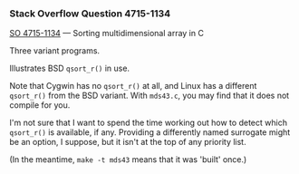### Stack Overflow Question 4715-1134

[SO 4715-1134](https://stackoverflow.com/q/47151134) &mdash;
Sorting multidimensional array in C

Three variant programs.

Illustrates BSD `qsort_r()` in use.

Note that Cygwin has no `qsort_r()` at all, and Linux has a different
`qsort_r()` from the BSD variant.
With `mds43.c`, you may find that it does not compile for you.

I'm not sure that I want to spend the time working out how to detect
which `qsort_r()` is available, if any.
Providing a differently named surrogate might be an option, I suppose,
but it isn't at the top of any priority list.

(In the meantime, `make -t mds43` means that it was 'built' once.)
